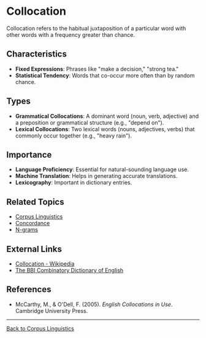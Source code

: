 # Collocation

Collocation refers to the habitual juxtaposition of a particular word with other words with a frequency greater than chance.

## Characteristics

- **Fixed Expressions**: Phrases like "make a decision," "strong tea."
- **Statistical Tendency**: Words that co-occur more often than by random chance.

## Types

- **Grammatical Collocations**: A dominant word (noun, verb, adjective) and a preposition or grammatical structure (e.g., "depend on").
- **Lexical Collocations**: Two lexical words (nouns, adjectives, verbs) that commonly occur together (e.g., "heavy rain").

## Importance

- **Language Proficiency**: Essential for natural-sounding language use.
- **Machine Translation**: Helps in generating accurate translations.
- **Lexicography**: Important in dictionary entries.

## Related Topics

- [Corpus Linguistics](Corpus-Linguistics.md)
- [Concordance](Concordance.md)
- [N-grams](N-grams.md)

## External Links

- [Collocation - Wikipedia](https://en.wikipedia.org/wiki/Collocation)
- [The BBI Combinatory Dictionary of English](https://benjamins.com/catalog/z.bbi2)

## References

- McCarthy, M., & O'Dell, F. (2005). *English Collocations in Use*. Cambridge University Press.

---

[Back to Corpus Linguistics](README.md)
